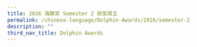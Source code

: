 ```yaml
---
title: 2016 海豚奖 Semester 2 获奖得主
permalink: /chinese-language/Dolphin-Awards/2016/semester-2
description: ""
third_nav_title: Dolphin Awards
---
```


